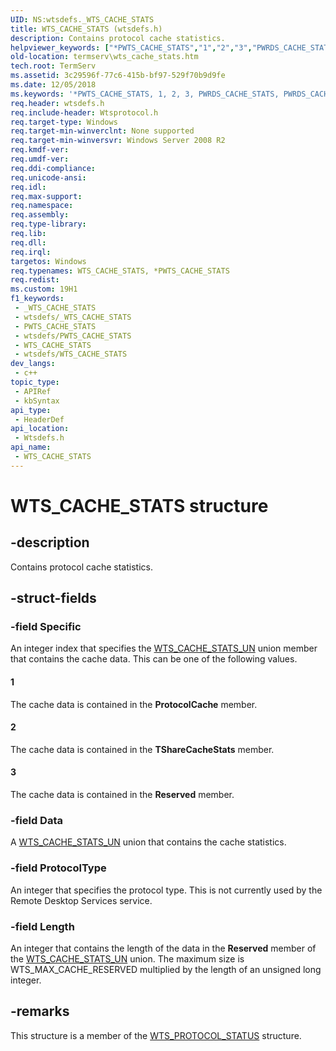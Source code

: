 ```yaml
---
UID: NS:wtsdefs._WTS_CACHE_STATS
title: WTS_CACHE_STATS (wtsdefs.h)
description: Contains protocol cache statistics.
helpviewer_keywords: ["*PWTS_CACHE_STATS","1","2","3","PWRDS_CACHE_STATS","PWRDS_CACHE_STATS structure pointer [Remote Desktop Services]","PWTS_CACHE_STATS","PWTS_CACHE_STATS structure pointer [Remote Desktop Services]","WRDS_CACHE_STATS","WRDS_CACHE_STATS structure [Remote Desktop Services]","WTS_CACHE_STATS","WTS_CACHE_STATS structure [Remote Desktop Services]","termserv.wts_cache_stats","wtsdefs/PWRDS_CACHE_STATS","wtsdefs/PWTS_CACHE_STATS","wtsdefs/WRDS_CACHE_STATS","wtsdefs/WTS_CACHE_STATS"]
old-location: termserv\wts_cache_stats.htm
tech.root: TermServ
ms.assetid: 3c29596f-77c6-415b-bf97-529f70b9d9fe
ms.date: 12/05/2018
ms.keywords: '*PWTS_CACHE_STATS, 1, 2, 3, PWRDS_CACHE_STATS, PWRDS_CACHE_STATS structure pointer [Remote Desktop Services], PWTS_CACHE_STATS, PWTS_CACHE_STATS structure pointer [Remote Desktop Services], WRDS_CACHE_STATS, WRDS_CACHE_STATS structure [Remote Desktop Services], WTS_CACHE_STATS, WTS_CACHE_STATS structure [Remote Desktop Services], termserv.wts_cache_stats, wtsdefs/PWRDS_CACHE_STATS, wtsdefs/PWTS_CACHE_STATS, wtsdefs/WRDS_CACHE_STATS, wtsdefs/WTS_CACHE_STATS'
req.header: wtsdefs.h
req.include-header: Wtsprotocol.h
req.target-type: Windows
req.target-min-winverclnt: None supported
req.target-min-winversvr: Windows Server 2008 R2
req.kmdf-ver: 
req.umdf-ver: 
req.ddi-compliance: 
req.unicode-ansi: 
req.idl: 
req.max-support: 
req.namespace: 
req.assembly: 
req.type-library: 
req.lib: 
req.dll: 
req.irql: 
targetos: Windows
req.typenames: WTS_CACHE_STATS, *PWTS_CACHE_STATS
req.redist: 
ms.custom: 19H1
f1_keywords:
 - _WTS_CACHE_STATS
 - wtsdefs/_WTS_CACHE_STATS
 - PWTS_CACHE_STATS
 - wtsdefs/PWTS_CACHE_STATS
 - WTS_CACHE_STATS
 - wtsdefs/WTS_CACHE_STATS
dev_langs:
 - c++
topic_type:
 - APIRef
 - kbSyntax
api_type:
 - HeaderDef
api_location:
 - Wtsdefs.h
api_name:
 - WTS_CACHE_STATS
---
```


# WTS_CACHE_STATS structure


## -description

Contains protocol cache statistics.

## -struct-fields

### -field Specific

An integer index that specifies the <a href="/windows/desktop/api/wtsdefs/ns-wtsdefs-wts_cache_stats_un">WTS_CACHE_STATS_UN</a> union member that contains the cache data. This can be one of the following values.



#### 1

The cache data is contained in the <b>ProtocolCache</b> member.



#### 2

The cache data is contained in the <b>TShareCacheStats</b> member.



#### 3

The cache data is contained in the <b>Reserved</b> member.

### -field Data

A <a href="/windows/desktop/api/wtsdefs/ns-wtsdefs-wts_cache_stats_un">WTS_CACHE_STATS_UN</a> union that contains the cache statistics.



### -field ProtocolType

An integer that specifies the protocol type. This is not currently used by the Remote Desktop Services service.

### -field Length

An integer that contains the length of the data in the <b>Reserved</b> member of the <a href="/windows/desktop/api/wtsdefs/ns-wtsdefs-wts_cache_stats_un">WTS_CACHE_STATS_UN</a> union. The maximum size is WTS_MAX_CACHE_RESERVED multiplied by the length of an unsigned long integer.

## -remarks

This structure is a member of the <a href="/windows/desktop/api/wtsdefs/ns-wtsdefs-wts_protocol_status">WTS_PROTOCOL_STATUS</a> structure.